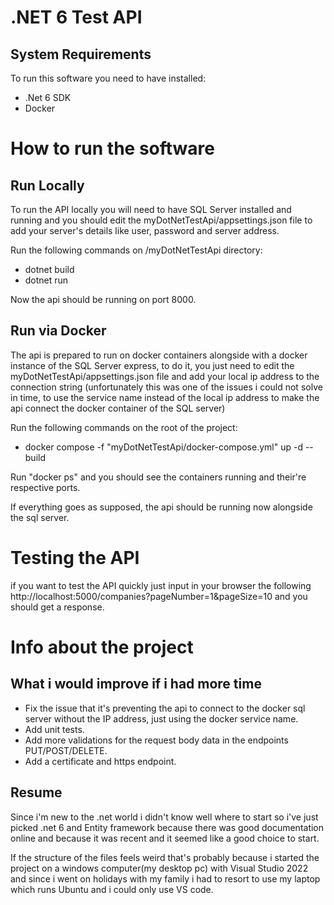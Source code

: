 # .NET 6 Test API

## System Requirements 
To run this software you need to have installed:
* .Net 6 SDK
* Docker

# How to run the software

## Run Locally
To run the API locally you will need to have SQL Server installed and running and you should edit the myDotNetTestApi/appsettings.json file to add your server's details like user, password and server address.

Run the following commands on /myDotNetTestApi directory:
* dotnet build
* dotnet run

Now the api should be running on port 8000.

## Run via Docker
The api is prepared to run on docker containers alongside with a docker instance of the SQL Server express, to do it, you just need to edit the myDotNetTestApi/appsettings.json file and add your local ip address to the connection string (unfortunately this was one of the issues i could not solve in time, to use the service name instead of the local ip address to make the api connect the docker container of the SQL server) 

Run the following commands on the root of the project:
* docker compose -f "myDotNetTestApi/docker-compose.yml" up -d --build

Run "docker ps" and you should see the containers running and their're respective ports.

If everything goes as supposed, the api should be running now alongside the sql server.

# Testing the API
if you want to test the API quickly just input in your browser the following http://localhost:5000/companies?pageNumber=1&pageSize=10 and you should get a response.

# Info about the project

## What i would improve if i had more time
- Fix the issue that it's preventing the api to connect to the docker sql server without the IP address, just using the docker service name.
- Add unit tests.
- Add more validations for the request body data in the endpoints PUT/POST/DELETE.
- Add a certificate and https endpoint.

## Resume

Since i'm new to the .net world i didn't know well where to start so i've just picked .net 6 and Entity framework because there was good documentation online and because it was recent and it seemed like a good choice to start.

If the structure of the files feels weird that's probably because i started the project on a windows computer(my desktop pc) with Visual Studio 2022 and since i went on holidays with my family i had to resort to use my laptop which runs Ubuntu and i could only use VS code.

